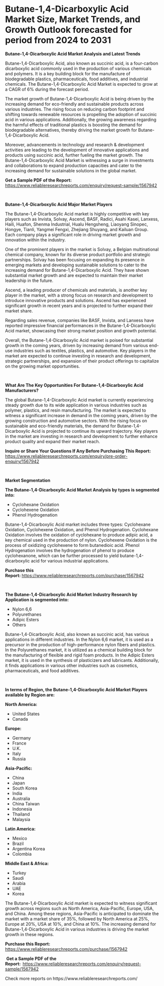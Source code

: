 <p><h1>Butane-1,4-Dicarboxylic Acid Market Size, Market Trends, and Growth Outlook forecasted for period from 2024 to 2031</h1></p><p><strong>Butane-1,4-Dicarboxylic Acid Market Analysis and Latest Trends</strong></p>
<p><p>Butane-1,4-Dicarboxylic Acid, also known as succinic acid, is a four-carbon dicarboxylic acid commonly used in the production of various chemicals and polymers. It is a key building block for the manufacture of biodegradable plastics, pharmaceuticals, food additives, and industrial chemicals. The Butane-1,4-Dicarboxylic Acid Market is expected to grow at a CAGR of 6% during the forecast period.</p><p>The market growth of Butane-1,4-Dicarboxylic Acid is being driven by the increasing demand for eco-friendly and sustainable products across various industries. The rising focus on reducing carbon footprint and shifting towards renewable resources is propelling the adoption of succinic acid in various applications. Additionally, the growing awareness regarding the harmful effects of traditional plastics is boosting the demand for biodegradable alternatives, thereby driving the market growth for Butane-1,4-Dicarboxylic Acid.</p><p>Moreover, advancements in technology and research & development activities are leading to the development of innovative applications and products using succinic acid, further fueling the market growth. The Butane-1,4-Dicarboxylic Acid Market is witnessing a surge in investments and collaborations to expand production capacities and cater to the increasing demand for sustainable solutions in the global market.</p></p>
<p><strong>Get a Sample PDF of the Report:&nbsp;</strong> <a href="https://www.reliableresearchreports.com/enquiry/request-sample/1567942">https://www.reliableresearchreports.com/enquiry/request-sample/1567942</a></p>
<p>&nbsp;</p>
<p><strong>Butane-1,4-Dicarboxylic Acid Major Market Players</strong></p>
<p><p>The Butane-1,4-Dicarboxylic Acid market is highly competitive with key players such as Invista, Solvay, Ascend, BASF, Radici, Asahi Kasei, Lanxess, Haili, Huafon, Shenma Industrial, Hualu Hengsheng, Liaoyang Sinopec, Hongye, Tianli, Yangmei Fengxi, Zhejiang Shuyang, and Kailuan Group. Each company plays a significant role in driving market growth and innovation within the industry.</p><p>One of the prominent players in the market is Solvay, a Belgian multinational chemical company, known for its diverse product portfolio and strategic partnerships. Solvay has been focusing on expanding its presence in emerging markets and developing sustainable solutions to cater to the increasing demand for Butane-1,4-Dicarboxylic Acid. They have shown substantial market growth and are expected to maintain their market leadership in the future.</p><p>Ascend, a leading producer of chemicals and materials, is another key player in the market, with a strong focus on research and development to introduce innovative products and solutions. Ascend has experienced significant growth in recent years and is projected to further expand their market share.</p><p>Regarding sales revenue, companies like BASF, Invista, and Lanxess have reported impressive financial performances in the Butane-1,4-Dicarboxylic Acid market, showcasing their strong market position and growth potential.</p><p>Overall, the Butane-1,4-Dicarboxylic Acid market is poised for substantial growth in the coming years, driven by increasing demand from various end-use industries such as textiles, plastics, and automotive. Key players in the market are expected to continue investing in research and development, strategic partnerships, and expansion of their product offerings to capitalize on the growing market opportunities.</p></p>
<p>&nbsp;</p>
<p><strong>What Are The Key Opportunities For Butane-1,4-Dicarboxylic Acid Manufacturers?</strong></p>
<p><p>The global Butane-1,4-Dicarboxylic Acid market is currently experiencing steady growth due to its wide application in various industries such as polymer, plastics, and resin manufacturing. The market is expected to witness a significant increase in demand in the coming years, driven by the growing construction and automotive sectors. With the rising focus on sustainable and eco-friendly materials, the demand for Butane-1,4-Dicarboxylic Acid is projected to continue its upward trajectory. Key players in the market are investing in research and development to further enhance product quality and expand their market reach.</p></p>
<p><strong>Inquire or Share Your Questions If Any Before Purchasing This Report:</strong> <a href="https://www.reliableresearchreports.com/enquiry/pre-order-enquiry/1567942">https://www.reliableresearchreports.com/enquiry/pre-order-enquiry/1567942</a></p>
<p>&nbsp;</p>
<p><strong>Market Segmentation</strong></p>
<p><strong>The Butane-1,4-Dicarboxylic Acid Market Analysis by types is segmented into:</strong></p>
<p><ul><li>Cyclohexane Oxidation</li><li>Cyclohexene Oxidation</li><li>Phenol Hydrogenation</li></ul></p>
<p><p>Butane-1,4-Dicarboxylic Acid market includes three types: Cyclohexane Oxidation, Cyclohexene Oxidation, and Phenol Hydrogenation. Cyclohexane Oxidation involves the oxidation of cyclohexane to produce adipic acid, a key chemical used in the production of nylon. Cyclohexene Oxidation is the process of oxidizing cyclohexene to form butanedioic acid. Phenol Hydrogenation involves the hydrogenation of phenol to produce cyclohexanone, which can be further processed to yield butane-1,4-dicarboxylic acid for various industrial applications.</p></p>
<p><strong>Purchase this Report:&nbsp;</strong><a href="https://www.reliableresearchreports.com/purchase/1567942">https://www.reliableresearchreports.com/purchase/1567942</a></p>
<p>&nbsp;</p>
<p><strong>The Butane-1,4-Dicarboxylic Acid Market Industry Research by Application is segmented into:</strong></p>
<p><ul><li>Nylon 6,6</li><li>Polyurethanes</li><li>Adipic Esters</li><li>Others</li></ul></p>
<p><p>Butane-1,4-Dicarboxylic Acid, also known as succinic acid, has various applications in different industries. In the Nylon 6,6 market, it is used as a precursor in the production of high-performance nylon fibers and plastics. In the Polyurethanes market, it is utilized as a chemical building block for the manufacturing of flexible and rigid foam products. In the Adipic Esters market, it is used in the synthesis of plasticizers and lubricants. Additionally, it finds applications in various other industries such as cosmetics, pharmaceuticals, and food additives.</p></p>
<p>&nbsp;</p>
<p><strong>In terms of Region, the Butane-1,4-Dicarboxylic Acid Market Players available by Region are:</strong></p>
<p>
    <p> <strong> North America: </strong>
        <ul>
            <li>United States</li>
            <li>Canada</li>
        </ul>
        </p> 
    <p> <strong> Europe: </strong>
        <ul>
            <li>Germany</li>
            <li>France</li>
            <li>U.K.</li>
            <li>Italy</li>
            <li>Russia</li>
        </ul>
        </p> 
    <p> <strong> Asia-Pacific: </strong>
        <ul>
            <li>China</li>
            <li>Japan</li>
            <li>South Korea</li>
            <li>India</li>
            <li>Australia</li>
            <li>China Taiwan</li>
            <li>Indonesia</li>
            <li>Thailand</li>
            <li>Malaysia</li>
        </ul>
        </p> 
    <p> <strong> Latin America: </strong>
        <ul>
            <li>Mexico</li>
            <li>Brazil</li>
            <li>Argentina Korea</li>
            <li>Colombia</li>
        </ul>
        </p> 
    <p> <strong> Middle East & Africa: </strong>
        <ul>
            <li>Turkey</li>
            <li>Saudi</li>
            <li>Arabia</li>
            <li>UAE</li>
            <li>Korea</li>
        </ul>
    </p>
    </p>
<p><p>The Butane-1,4-Dicarboxylic Acid market is expected to witness significant growth across regions such as North America, Asia-Pacific, Europe, USA, and China. Among these regions, Asia-Pacific is anticipated to dominate the market with a market share of 35%, followed by North America at 25%, Europe at 20%, USA at 10%, and China at 10%. The increasing demand for Butane-1,4-Dicarboxylic Acid in various industries is driving the market growth in these regions.</p></p>
<p><strong>Purchase this Report: </strong><a href="https://www.reliableresearchreports.com/purchase/1567942">https://www.reliableresearchreports.com/purchase/1567942</a></p>
<p>&nbsp;<strong>Get a Sample PDF of the Report:&nbsp;&nbsp;</strong><a href="https://www.reliableresearchreports.com/enquiry/request-sample/1567942">https://www.reliableresearchreports.com/enquiry/request-sample/1567942</a></p>
<p><strong></strong></p>
<p>Check more reports on https://www.reliableresearchreports.com/</p>